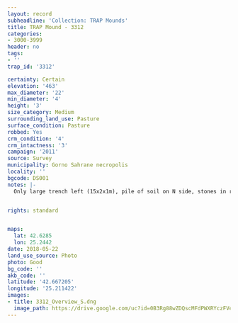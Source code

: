 ```yaml
---
layout: record
subheadline: 'Collection: TRAP Mounds'
title: TRAP Mound - 3312
categories:
- 3000-3999
header: no
tags:
- ''
trap_id: '3312'

certainty: Certain
elevation: '463'
max_diameter: '22'
min_diameter: '4'
height: '3'
size_category: Medium
surrounding_land_use: Pasture
surface_condition: Pasture
robbed: Yes
crm_condition: '4'
crm_intactness: '3'
campaign: '2011'
source: Survey
municipality: Gorno Sahrane necropolis
locality: ''
bgcode: DS001
notes: |-
  Only large trench left (15x2x1m), pile of soil on N side, stones in robbers' trench.


rights: standard


maps:
  lat: 42.6285
  lon: 25.2442
date: 2018-05-22
land_use_source: Photo
photo: Good
bg_code: ''
akb_code: ''
latitude: '42.667205'
longitude: '25.211422'
images:
- title: 3312_Overview_S.dng
  image_path: https://drive.google.com/uc?id=0B3Rg88wZDQscMFdPWXRYczFVem8
---
```

